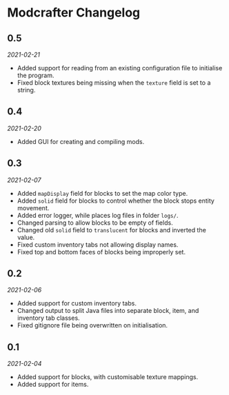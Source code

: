 # Modcrafter Changelog

## 0.5
*2021-02-21*
- Added support for reading from an existing configuration file to initialise the program.
- Fixed block textures being missing when the `texture` field is set to a string.

## 0.4
*2021-02-20*
- Added GUI for creating and compiling mods.

## 0.3
*2021-02-07*
- Added `mapDisplay` field for blocks to set the map color type.
- Added `solid` field for blocks to control whether the block stops entity movement.
- Added error logger, while places log files in folder `logs/`.
- Changed parsing to allow blocks to be empty of fields.
- Changed old `solid` field to `translucent` for blocks and inverted the value.
- Fixed custom inventory tabs not allowing display names.
- Fixed top and bottom faces of blocks being improperly set.

## 0.2
*2021-02-06*
- Added support for custom inventory tabs.
- Changed output to split Java files into separate block, item, and inventory tab classes.
- Fixed gitignore file being overwritten on initialisation.

## 0.1
*2021-02-04*
- Added support for blocks, with customisable texture mappings.
- Added support for items.
